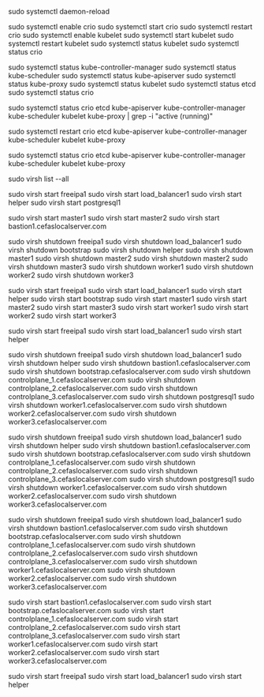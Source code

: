 


sudo systemctl daemon-reload


sudo systemctl enable crio
sudo systemctl start crio
sudo systemctl restart crio
sudo systemctl enable kubelet
sudo systemctl start kubelet
sudo systemctl restart kubelet
sudo systemctl status kubelet
sudo systemctl status crio



sudo systemctl status kube-controller-manager
sudo systemctl status kube-scheduler
sudo systemctl status kube-apiserver
sudo systemctl status kube-proxy
sudo systemctl status kubelet
sudo systemctl status etcd
sudo systemctl status crio



sudo systemctl status crio etcd kube-apiserver kube-controller-manager kube-scheduler kubelet kube-proxy | grep -i "active (running)"

sudo systemctl restart crio etcd kube-apiserver kube-controller-manager kube-scheduler kubelet kube-proxy

sudo systemctl status crio etcd kube-apiserver kube-controller-manager kube-scheduler kubelet kube-proxy



sudo virsh list --all


sudo virsh start freeipa1
sudo virsh start load_balancer1
sudo virsh start helper
sudo virsh start postgresql1


sudo virsh start master1
sudo virsh start master2
sudo virsh start bastion1.cefaslocalserver.com 


sudo virsh shutdown  freeipa1
sudo virsh shutdown  load_balancer1
sudo virsh shutdown  bootstrap
sudo virsh shutdown  helper
sudo virsh shutdown  master1
sudo virsh shutdown  master2
sudo virsh shutdown  master2
sudo virsh shutdown  master3
sudo virsh shutdown  worker1
sudo virsh shutdown  worker2
sudo virsh shutdown  worker3



sudo virsh start freeipa1
sudo virsh start load_balancer1
sudo virsh start helper
sudo virsh start bootstrap
sudo virsh start master1
sudo virsh start master2
sudo virsh start master3
sudo virsh start worker1
sudo virsh start worker2
sudo virsh start worker3



sudo virsh start freeipa1
sudo virsh start load_balancer1
sudo virsh start helper



sudo virsh shutdown freeipa1
sudo virsh shutdown load_balancer1
sudo virsh shutdown helper
sudo virsh shutdown bastion1.cefaslocalserver.com
sudo virsh shutdown bootstrap.cefaslocalserver.com
sudo virsh shutdown controlplane_1.cefaslocalserver.com
sudo virsh shutdown controlplane_2.cefaslocalserver.com
sudo virsh shutdown controlplane_3.cefaslocalserver.com
sudo virsh shutdown postgresql1
sudo virsh shutdown worker1.cefaslocalserver.com
sudo virsh shutdown worker2.cefaslocalserver.com
sudo virsh shutdown worker3.cefaslocalserver.com


sudo virsh shutdown freeipa1
sudo virsh shutdown load_balancer1
sudo virsh shutdown helper
sudo virsh shutdown bastion1.cefaslocalserver.com
sudo virsh shutdown bootstrap.cefaslocalserver.com
sudo virsh shutdown controlplane_1.cefaslocalserver.com
sudo virsh shutdown controlplane_2.cefaslocalserver.com
sudo virsh shutdown controlplane_3.cefaslocalserver.com
sudo virsh shutdown postgresql1
sudo virsh shutdown worker1.cefaslocalserver.com
sudo virsh shutdown worker2.cefaslocalserver.com
sudo virsh shutdown worker3.cefaslocalserver.com




sudo virsh shutdown freeipa1
sudo virsh shutdown load_balancer1
sudo virsh shutdown bastion1.cefaslocalserver.com
sudo virsh shutdown bootstrap.cefaslocalserver.com
sudo virsh shutdown controlplane_1.cefaslocalserver.com
sudo virsh shutdown controlplane_2.cefaslocalserver.com
sudo virsh shutdown controlplane_3.cefaslocalserver.com
sudo virsh shutdown worker1.cefaslocalserver.com
sudo virsh shutdown worker2.cefaslocalserver.com
sudo virsh shutdown worker3.cefaslocalserver.com


sudo virsh start bastion1.cefaslocalserver.com
sudo virsh start bootstrap.cefaslocalserver.com
sudo virsh start controlplane_1.cefaslocalserver.com
sudo virsh start controlplane_2.cefaslocalserver.com
sudo virsh start controlplane_3.cefaslocalserver.com
sudo virsh start worker1.cefaslocalserver.com
sudo virsh start worker2.cefaslocalserver.com
sudo virsh start worker3.cefaslocalserver.com

sudo virsh start freeipa1
sudo virsh start load_balancer1
sudo virsh start helper
